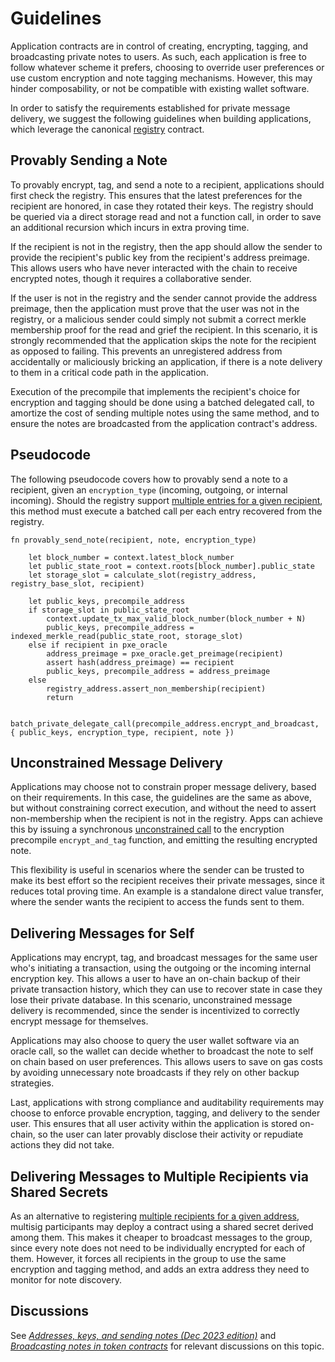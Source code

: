 # Guidelines

Application contracts are in control of creating, encrypting, tagging, and broadcasting private notes to users. As such, each application is free to follow whatever scheme it prefers, choosing to override user preferences or use custom encryption and note tagging mechanisms. However, this may hinder composability, or not be compatible with existing wallet software.

In order to satisfy the requirements established for private message delivery, we suggest the following guidelines when building applications, which leverage the canonical [registry](./registry.md) contract.

## Provably Sending a Note

To provably encrypt, tag, and send a note to a recipient, applications should first check the registry. This ensures that the latest preferences for the recipient are honored, in case they rotated their keys. The registry should be queried via a direct storage read and not a function call, in order to save an additional recursion which incurs in extra proving time.

If the recipient is not in the registry, then the app should allow the sender to provide the recipient's public key from the recipient's address preimage. This allows users who have never interacted with the chain to receive encrypted notes, though it requires a collaborative sender.

If the user is not in the registry and the sender cannot provide the address preimage, then the application must prove that the user was not in the registry, or a malicious sender could simply not submit a correct merkle membership proof for the read and grief the recipient. In this scenario, it is strongly recommended that the application skips the note for the recipient as opposed to failing. This prevents an unregistered address from accidentally or maliciously bricking an application, if there is a note delivery to them in a critical code path in the application.

Execution of the precompile that implements the recipient's choice for encryption and tagging should be done using a batched delegated call, to amortize the cost of sending multiple notes using the same method, and to ensure the notes are broadcasted from the application contract's address.

## Pseudocode

The following pseudocode covers how to provably send a note to a recipient, given an `encryption_type` (incoming, outgoing, or internal incoming). Should the registry support [multiple entries for a given recipient](./registry.md#multiple-recipients-per-address), this method must execute a batched call per each entry recovered from the registry.

```
fn provably_send_note(recipient, note, encryption_type)

    let block_number = context.latest_block_number
    let public_state_root = context.roots[block_number].public_state
    let storage_slot = calculate_slot(registry_address, registry_base_slot, recipient)

    let public_keys, precompile_address
    if storage_slot in public_state_root
        context.update_tx_max_valid_block_number(block_number + N)
        public_keys, precompile_address = indexed_merkle_read(public_state_root, storage_slot)
    else if recipient in pxe_oracle
        address_preimage = pxe_oracle.get_preimage(recipient)
        assert hash(address_preimage) == recipient
        public_keys, precompile_address = address_preimage
    else
        registry_address.assert_non_membership(recipient)
        return

    batch_private_delegate_call(precompile_address.encrypt_and_broadcast, { public_keys, encryption_type, recipient, note })
```

## Unconstrained Message Delivery

Applications may choose not to constrain proper message delivery, based on their requirements. In this case, the guidelines are the same as above, but without constraining correct execution, and without the need to assert non-membership when the recipient is not in the registry. Apps can achieve this by issuing a synchronous [unconstrained call](../calls//unconstrained-calls.md) to the encryption precompile `encrypt_and_tag` function, and emitting the resulting encrypted note.

This flexibility is useful in scenarios where the sender can be trusted to make its best effort so the recipient receives their private messages, since it reduces total proving time. An example is a standalone direct value transfer, where the sender wants the recipient to access the funds sent to them.

## Delivering Messages for Self

Applications may encrypt, tag, and broadcast messages for the same user who's initiating a transaction, using the outgoing or the incoming internal encryption key. This allows a user to have an on-chain backup of their private transaction history, which they can use to recover state in case they lose their private database. In this scenario, unconstrained message delivery is recommended, since the sender is incentivized to correctly encrypt message for themselves.

Applications may also choose to query the user wallet software via an oracle call, so the wallet can decide whether to broadcast the note to self on chain based on user preferences. This allows users to save on gas costs by avoiding unnecessary note broadcasts if they rely on other backup strategies.

Last, applications with strong compliance and auditability requirements may choose to enforce provable encryption, tagging, and delivery to the sender user. This ensures that all user activity within the application is stored on-chain, so the user can later provably disclose their activity or repudiate actions they did not take.

## Delivering Messages to Multiple Recipients via Shared Secrets

As an alternative to registering [multiple recipients for a given address](./registry.md#multiple-recipients-per-address), multisig participants may deploy a contract using a shared secret derived among them. This makes it cheaper to broadcast messages to the group, since every note does not need to be individually encrypted for each of them. However, it forces all recipients in the group to use the same encryption and tagging method, and adds an extra address they need to monitor for note discovery.

## Discussions

See [_Addresses, keys, and sending notes (Dec 2023 edition)_](https://forum.aztec.network/t/addresses-keys-and-sending-notes-dec-2023-edition/2633) and [_Broadcasting notes in token contracts_](https://forum.aztec.network/t/broadcasting-notes-in-token-contracts/2658) for relevant discussions on this topic.
